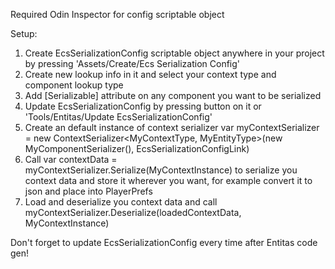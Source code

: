 Required Odin Inspector for config scriptable object

Setup:
1. Create EcsSerializationConfig scriptable object anywhere in your project by pressing 'Assets/Create/Ecs Serialization Config'
2. Create new lookup info in it and select your context type and component lookup type
3. Add [Serializable] attribute on any component you want to be serialized
4. Update EcsSerializationConfig by pressing button on it or 'Tools/Entitas/Update EcsSerializationConfig'
5. Create an default instance of context serializer var myContextSerializer = new ContextSerializer<MyContextType, MyEntityType>(new MyComponentSerializer(), EcsSerializationConfigLink)
6. Call var contextData = myContextSerializer.Serialize(MyContextInstance) to serialize you context data and store it wherever you want, for example convert it to json and place into PlayerPrefs
7. Load and deserialize you context data and call myContextSerializer.Deserialize(loadedContextData, MyContextInstance)

Don't forget to update EcsSerializationConfig every time after Entitas code gen!
